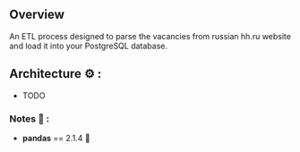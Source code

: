 ## Overview

An ETL process designed to parse the vacancies from russian hh.ru website and load it into your PostgreSQL database.

## Architecture :gear: :
* TODO


### Notes :pencil: :
* <b>pandas</b> == 2.1.4 :panda_face:
